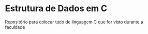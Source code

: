 # Estrutura de Dados em C
Repositório para colocar tudo de linguagem C que for visto durante a faculdade

